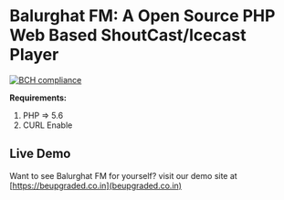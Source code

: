 # Balurghat FM: A Open Source PHP Web Based ShoutCast/Icecast Player

[![BCH compliance](https://bettercodehub.com/edge/badge/Balurghat-FM/balurghatfm_site_content?branch=master)](https://bettercodehub.com/)

**Requirements:**
1. PHP => 5.6
2. CURL Enable

## Live Demo

Want to see Balurghat FM for yourself? visit our demo site at [https://beupgraded.co.in](beupgraded.co.in)

